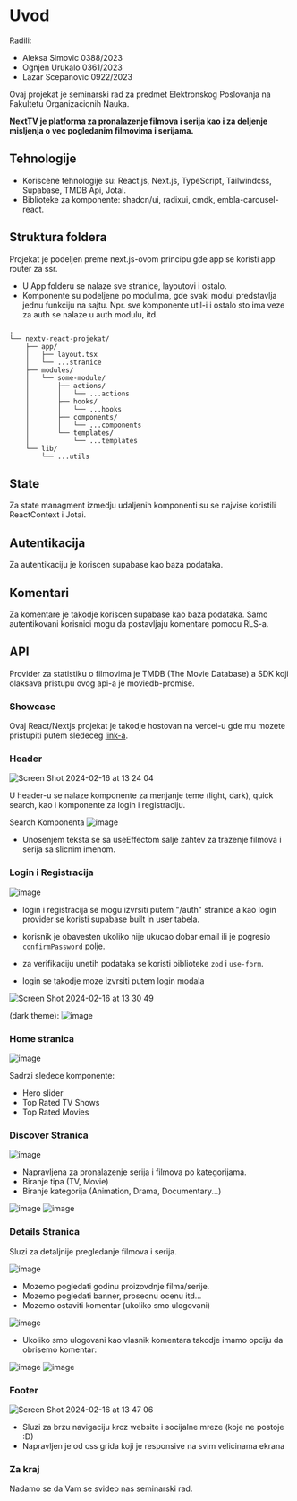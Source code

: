 # Uvod

Radili: 
- Aleksa Simovic 0388/2023
- Ognjen Urukalo 0361/2023
- Lazar Scepanovic 0922/2023

Ovaj projekat je seminarski rad za predmet Elektronskog Poslovanja na Fakultetu Organizacionih Nauka.

**NextTV je platforma za pronalazenje filmova i serija kao i za deljenje misljenja o vec pogledanim filmovima i serijama.**

## Tehnologije

- Koriscene tehnologije su: React.js, Next.js, TypeScript, Tailwindcss, Supabase, TMDB Api, Jotai.
- Biblioteke za komponente: shadcn/ui, radixui, cmdk, embla-carousel-react.

## Struktura foldera

Projekat je podeljen preme next.js-ovom principu gde app se koristi app router za ssr.
- U App folderu se nalaze sve stranice, layoutovi i ostalo.
- Komponente su podeljene po modulima, gde svaki modul predstavlja jednu funkciju na sajtu. Npr. sve komponente util-i i ostalo sto ima veze za auth se nalaze u auth modulu, itd.

```
.
└── nextv-react-projekat/
    ├── app/
    │   ├── layout.tsx
    │   └── ...stranice
    ├── modules/
    │   └── some-module/
    │       ├── actions/
    │       │   └── ...actions
    │       ├── hooks/
    │       │   └── ...hooks
    │       ├── components/
    │       │   └── ...components
    │       └── templates/
    │           └── ...templates
    └── lib/
        └── ...utils
```

## State

Za state managment izmedju udaljenih komponenti su se najvise koristili ReactContext i Jotai.

## Autentikacija

Za autentikaciju je koriscen supabase kao baza podataka.

## Komentari

Za komentare je takodje koriscen supabase kao baza podataka. Samo autentikovani korisnici mogu da postavljaju komentare pomocu RLS-a.

## API

Provider za statistiku o filmovima je TMDB (The Movie Database) a SDK koji olaksava pristupu ovog api-a je moviedb-promise.

### Showcase

Ovaj React/Nextjs projekat je takodje hostovan na vercel-u gde mu mozete pristupiti putem sledeceg [link-a](https://nextv-react-projekat.vercel.app).

### Header

![Screen Shot 2024-02-16 at 13 24 04](https://github.com/Aleksa1312/nextv-react-projekat/assets/102186502/23fe88f5-a30d-4a5b-a03c-78ddceb7d7dc)

U header-u se nalaze komponente za menjanje teme (light, dark), quick search, kao i komponente za login i registraciju.

Search Komponenta
![image](https://github.com/Aleksa1312/nextv-react-projekat/assets/102186502/258f5f0a-2151-4811-9ddb-6d3dddd35d55)

- Unosenjem teksta se sa useEffectom salje zahtev za trazenje filmova i serija sa slicnim imenom.


### Login i Registracija

![image](https://github.com/Aleksa1312/nextv-react-projekat/assets/102186502/09293ade-6fd5-4540-b1ab-a0a804fb6585)

- login i registracija se mogu izvrsiti putem "/auth" stranice a kao login provider se koristi supabase built in user tabela.
- korisnik je obavesten ukoliko nije ukucao dobar email ili je pogresio `confirmPassword` polje.
- za verifikaciju unetih podataka se koristi biblioteke `zod` i `use-form`.

- login se takodje moze izvrsiti putem login modala

![Screen Shot 2024-02-16 at 13 30 49](https://github.com/Aleksa1312/nextv-react-projekat/assets/102186502/99008485-892d-4b53-95b3-bfcd405a4167)


(dark theme):
![image](https://github.com/Aleksa1312/nextv-react-projekat/assets/102186502/3ba051dc-557e-4222-91da-b204d864be45)


### Home stranica

![image](https://github.com/Aleksa1312/nextv-react-projekat/assets/102186502/bdcf286c-85f3-41fa-8309-bd2862364ad0)

Sadrzi sledece komponente:
- Hero slider
- Top Rated TV Shows
- Top Rated Movies

### Discover Stranica

![image](https://github.com/Aleksa1312/nextv-react-projekat/assets/102186502/eec7486f-9a72-4ae8-97b3-06df29686085)

- Napravljena za pronalazenje serija i filmova po kategorijama.
- Biranje tipa (TV, Movie)
- Biranje kategorija (Animation, Drama, Documentary...)

![image](https://github.com/Aleksa1312/nextv-react-projekat/assets/102186502/e46d5e4f-9d45-4417-ac94-fc01fd8f6f6f)
![image](https://github.com/Aleksa1312/nextv-react-projekat/assets/102186502/e7267529-5bda-41d3-a2fb-534e86c9781d)


### Details Stranica

Sluzi za detaljnije pregledanje filmova i serija.

![image](https://github.com/Aleksa1312/nextv-react-projekat/assets/102186502/36b12ff1-7d0b-45ea-8621-41d2a5d1f98b)

- Mozemo pogledati godinu proizovdnje filma/serije.
- Mozemo pogledati banner, prosecnu ocenu itd...
- Mozemo ostaviti komentar (ukoliko smo ulogovani)

![image](https://github.com/Aleksa1312/nextv-react-projekat/assets/102186502/c48b7bcf-aea6-4fb4-9973-414eacc56abd)

- Ukoliko smo ulogovani kao vlasnik komentara takodje imamo opciju da obrisemo komentar:

![image](https://github.com/Aleksa1312/nextv-react-projekat/assets/102186502/4265b876-b265-4660-ba62-a98b429a0579)
![image](https://github.com/Aleksa1312/nextv-react-projekat/assets/102186502/52744c33-bf3b-42fe-9493-fdc265d51846)

### Footer

![Screen Shot 2024-02-16 at 13 47 06](https://github.com/Aleksa1312/nextv-react-projekat/assets/102186502/57109a12-5fd7-419b-9640-7cd1b47b8cee)

- Sluzi za brzu navigaciju kroz website i socijalne mreze (koje ne postoje :D)
- Napravljen je od css grida koji je responsive na svim velicinama ekrana


### Za kraj

Nadamo se da Vam se svideo nas seminarski rad.

